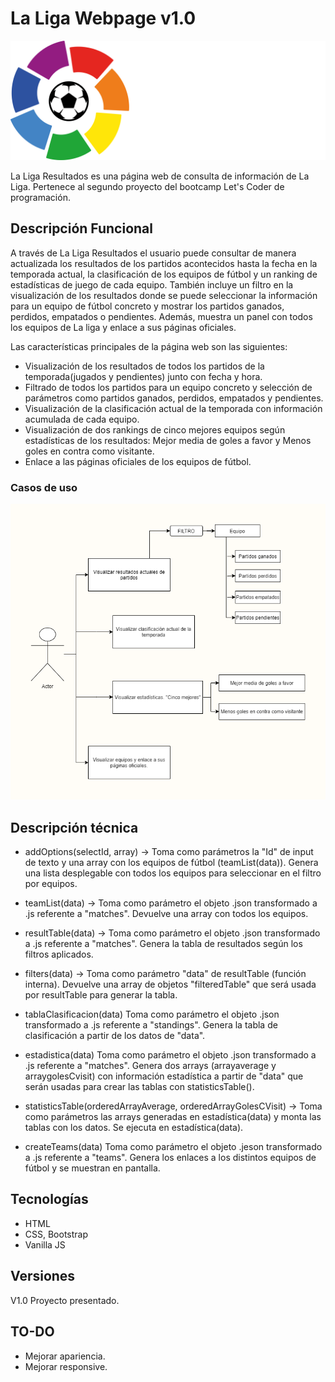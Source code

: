# La Liga Webpage v1.0

![Laliga_logo](docs/img/laliga_logo.png)

La Liga Resultados es una página web de consulta de información de La Liga. Pertenece al segundo proyecto del bootcamp Let's Coder de programación. 


## Descripción Funcional

A través de La Liga Resultados el usuario puede consultar de manera actualizada los resultados de los partidos acontecidos hasta la fecha en la temporada actual, la clasificación de los equipos de fútbol y un ranking de estadísticas de juego de cada equipo. También incluye un filtro en la visualización de los resultados donde se puede seleccionar la información para un equipo de fútbol concreto y mostrar los partidos ganados, perdidos, empatados o pendientes. Además, muestra un panel con todos los equipos de La liga y enlace a sus páginas oficiales.

Las características principales de la página web son las siguientes:
- Visualización de los resultados de todos los partidos de la temporada(jugados y pendientes) junto con fecha y hora.
- Filtrado de todos los partidos para un equipo concreto y selección de parámetros como partidos ganados, perdidos, empatados y pendientes.
- Visualización de la clasificación actual de la temporada con información acumulada de cada equipo.
- Visualización de dos rankings de cinco mejores equipos según estadísticas de los resultados: Mejor media de goles a favor y Menos goles en contra como visitante.
- Enlace a las páginas oficiales de los equipos de fútbol.

### Casos de uso

![Casos de uso](docs/img/laliga_diagram.png)


## Descripción técnica

- addOptions(selectId, array) -> Toma como parámetros la "Id" de input de texto y una array con los equipos de fútbol (teamList(data)). Genera una lista desplegable con todos los equipos para seleccionar en el filtro por equipos.
- teamList(data) -> Toma como parámetro el objeto .json transformado a .js referente a "matches". Devuelve una array con todos los equipos.
- resultTable(data) -> Toma como parámetro el objeto .json transformado a .js referente a "matches". Genera la tabla de resultados según los filtros aplicados.
- filters(data) -> Toma como parámetro "data" de resultTable (función interna). Devuelve una array de objetos "filteredTable" que será usada por resultTable para generar la tabla.

 - tablaClasificacion(data) Toma como parámetro el objeto .json transformado a .js referente a "standings". Genera la tabla de clasificación a partir de los datos de "data".

- estadistica(data) Toma como parámetro el objeto .json transformado a .js referente a "matches". Genera dos arrays (arrayaverage y arraygolesCvisit) con información estadística a partir de "data" que serán usadas para crear las tablas con statisticsTable().
- statisticsTable(orderedArrayAverage, orderedArrayGolesCVisit) -> Toma como parámetros las arrays generadas en estadística(data) y monta las tablas con los datos. Se ejecuta en estadística(data).

- createTeams(data) Toma como parámetro el objeto .jeson transformado a .js referente a "teams". Genera los enlaces a los distintos equipos de fútbol y se muestran en pantalla.


## Tecnologías 

- HTML
- CSS, Bootstrap
- Vanilla JS


## Versiones

V1.0 Proyecto presentado.


## TO-DO

- Mejorar apariencia.
- Mejorar responsive.


